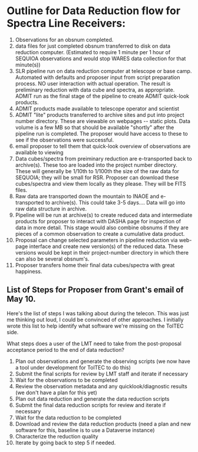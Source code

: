 # Outline for Data Reduction flow for Spectra Line Receivers:

1. Observations for an obsnum completed.
2. data files for just completed obsnum transferred to disk on data reduction
      computer. (Estimated to require 1 minute per 1 hour of SEQUIOA observations and
      would stop WARES data collection for that minute(s))
3. SLR pipeline run on data reduction computer at telescope or base camp. Automated
      with defaults and proposer input from script preparation process. NO user interaction
      with actual operation. The result is preliminary reduction with data cube and spectra,
      as appropriate. ADMIT run as the final stage of the pipeline to create ADMIT quick-look
      products.
4. ADMIT products made available to telescope operator and scientist
5. ADMIT "lite" products transferred to archive sites and put into project number directory. These
      are viewable on webpages -- static plots. Data volume is a few MB so that should be available
      "shortly" after the pipeline run is completed. The proposer would have access to these 
      to see if the observations were successful.
6. email proposer to tell them that quick-look overview of observations are available to viewing
7. Data cubes/spectra from preiminary reduction are e-transported back to archive(s). These too
      are loaded into the project number directory. These will generally be 1/10th to 1/100th the
      size of the raw data for SEQUOIA; they will be small for RSR. Proposer can download these
      cubes/spectra and view them locally as they please. They will be FITS files.
8. Raw data are transported down the mountain to INAOE and e-transported to archive(s). This could
      take 3-5 days.... Data will go into raw data structure in archive.
9. Pipeline will be run at archive(s) to create reduced data and intermediate products for proposer
      to interact with DASHA page for inspection of data in more detail. This stage would also combine
      obsnums if they are pieces of a common observation to create a cumulative data product.
10. Proposal can change selected parameters in pipeline reduction via web-page interface and create
      new version(s) of the reduced data. These versions would be kept in their project-number directory
      in which there can also be several obsnum's.
11. Proposer transfers home their final data cubes/spectra with great happiness.


## List of Steps for Proposer from Grant's email of May 10.

Here's the list of steps I was talking about during the telecon.  This was just me thinking out loud, I could be convinced of other approaches.  I initially wrote this list to help identify what software we're missing on the TolTEC side.

What steps does a user of the LMT need to take from the post-proposal acceptance period to the end of data reduction?

1. Plan out observations and generate the observing scripts (we now have a tool under development for TolTEC to do this)
2. Submit the final scripts for review by LMT staff and iterate if necessary 
3. Wait for the observations to be completed
4. Review the observation metadata and any quicklook/diagnostic results (we don't have a plan for this yet)
5. Plan out data reduction and generate the data reduction scripts 
6. Submit the final data reduction scripts for review and iterate if necessary 
7. Wait for the data reduction to be completed
8. Download and review the data reduction products (need a plan and new software for this, baseline is to use a Dataverse instance)
9. Characterize the reduction quality 
10. Iterate by going back to step 5 if needed.
